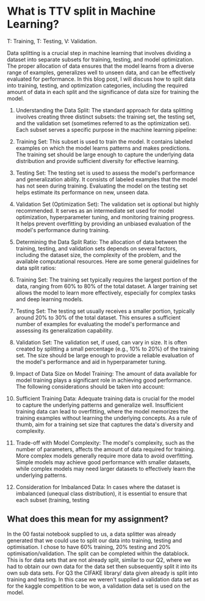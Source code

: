 # What is TTV split in Machine Learning?
T: Training, T: Testing, V: Validation.

Data splitting is a crucial step in machine learning that involves dividing a dataset into separate subsets for training, testing, and model optimization. 
The proper allocation of data ensures that the model learns from a diverse range of examples, generalizes well to unseen data, and can be effectively evaluated for performance. In this blog post, I will discuss how to split data into training, testing, and optimization categories, including the required amount of data in each split and the significance of data size for training the model.

1. Understanding the Data Split:
The standard approach for data splitting involves creating three distinct subsets: the training set, the testing set, and the validation set (sometimes referred to as the optimization set). 
Each subset serves a specific purpose in the machine learning pipeline:

  1. Training Set: This subset is used to train the model. It contains labeled examples on which the model learns patterns and makes predictions. 
  The training set should be large enough to capture the underlying data distribution and provide sufficient diversity for effective learning.
  2. Testing Set: The testing set is used to assess the model's performance and generalization ability. 
  It consists of labeled examples that the model has not seen during training. Evaluating the model on the testing set helps estimate its performance on new, unseen data.
  3. Validation Set (Optimization Set): The validation set is optional but highly recommended. 
  It serves as an intermediate set used for model optimization, hyperparameter tuning, and monitoring training progress. 
  It helps prevent overfitting by providing an unbiased evaluation of the model's performance during training.

2. Determining the Data Split Ratio:
    The allocation of data between the training, testing, and validation sets depends on several factors, including the dataset size, the complexity of the problem, and the available computational resources. 
    Here are some general guidelines for data split ratios:

  1. Training Set: The training set typically requires the largest portion of the data, ranging from 60% to 80% of the total dataset. 
  A larger training set allows the model to learn more effectively, especially for complex tasks and deep learning models.
  2. Testing Set: The testing set usually receives a smaller portion, typically around 20% to 30% of the total dataset. 
  This ensures a sufficient number of examples for evaluating the model's performance and assessing its generalization capability.
  3. Validation Set: The validation set, if used, can vary in size. It is often created by splitting a small percentage (e.g., 10% to 20%) of the training set. 
  The size should be large enough to provide a reliable evaluation of the model's performance and aid in hyperparameter tuning.

3. Impact of Data Size on Model Training:
  The amount of data available for model training plays a significant role in achieving good performance. The following considerations should be taken into account:

  1. Sufficient Training Data: Adequate training data is crucial for the model to capture the underlying patterns and generalize well. 
  Insufficient training data can lead to overfitting, where the model memorizes the training examples without learning the underlying concepts. 
  As a rule of thumb, aim for a training set size that captures the data's diversity and complexity.
  2. Trade-off with Model Complexity: The model's complexity, such as the number of parameters, affects the amount of data required for training. More complex models generally require more data to avoid overfitting. 
  Simple models may achieve good performance with smaller datasets, while complex models may need larger datasets to effectively learn the underlying patterns.
  3. Consideration for Imbalanced Data: In cases where the dataset is imbalanced (unequal class distribution), it is essential to ensure that each subset (training, testing

## What does this mean for my assignment?
In the 00 fastai notebook supplied to us, a data splitter was already generated that we could use to split our data into training, testing and optimisation. I chose to have 60% training, 20% testing and 20% optimisation/validation. The split can be completed within the datablock. This is for data sets that are not already split, similar to our Q2, where we had to obtain our own data for the data set then subsequently split it into its own sub data sets. For Q3 the CIFAKE library/ data given already is split into training and testing. In this case we weren't supplied a validation data set as for the kaggle competition to be won, a validation data set is used on the model.

